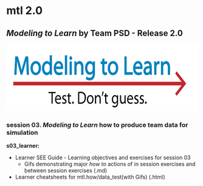 # mtl 2.0

## *Modeling to Learn* by Team PSD - Release 2.0

<img src = "https://github.com/lzim/teampsd/blob/master/resources/logos/mtl_testdontguess_sm.png"
     height = "175" width = "650">

### session 03. *Modeling to Learn* how to produce **team data** for simulation

**s03_learner:**

- Learner SEE Guide - Learning objectives and exercises for session 03
  - Gifs demonstrating major *how to* actions of in session exercises and between session exercises (.md)
- Learner cheatsheets for mtl.how/data_test(with Gifs) (.html)
